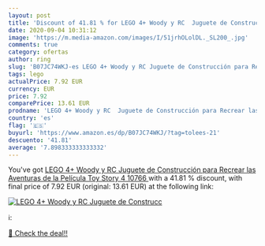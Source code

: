 ```yaml
---
layout: post
title: 'Discount of 41.81 % for LEGO 4+ Woody y RC  Juguete de Construcc'
date: 2020-09-04 10:31:12
image: 'https://m.media-amazon.com/images/I/51jrhOLolDL._SL200_.jpg'
comments: true
category: ofertas
author: ring
slug: 'B07JC74WKJ-es LEGO 4+ Woody y RC Juguete de Construcción para Recrear...'
tags: lego
actualPrice: 7.92 EUR
currency: EUR
price: 7.92
comparePrice: 13.61 EUR
prodname: 'LEGO 4+ Woody y RC  Juguete de Construcción para Recrear las Aventuras de la Película Toy Story 4  10766 '
country: 'es'
flag: '🇪🇸'
buyurl: 'https://www.amazon.es/dp/B07JC74WKJ/?tag=tolees-21'
descuento: '41.81'
average: '7.898333333333332'
---
```


You've got [LEGO 4+ Woody y RC  Juguete de Construcción para Recrear las Aventuras de la Película Toy Story 4  10766 ](https://www.amazon.es/dp/B07JC74WKJ/?tag=tolees-21) with a  41.81 % discount, with final price of 7.92 EUR (original: 13.61 EUR) at the following link:

[![LEGO 4+ Woody y RC  Juguete de Construcc](https://m.media-amazon.com/images/I/51jrhOLolDL._SL200_.jpg)](https://www.amazon.es/dp/B07JC74WKJ/?tag=tolees-21)

ℹ️:


[🛒 Check the deal!!](https://www.amazon.es/dp/B07JC74WKJ/?tag=tolees-21)
